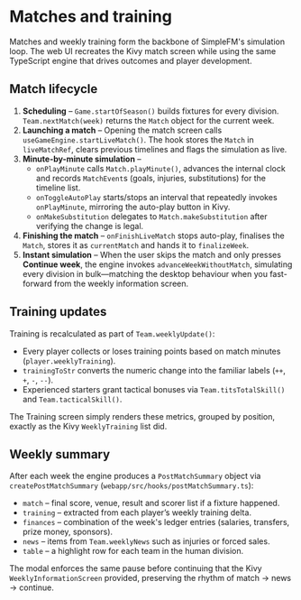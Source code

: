 # Matches and training

Matches and weekly training form the backbone of SimpleFM's simulation loop. The web UI recreates the Kivy match screen while using the same TypeScript engine that drives outcomes and player development.

## Match lifecycle

1. **Scheduling** – `Game.startOfSeason()` builds fixtures for every division. `Team.nextMatch(week)` returns the `Match` object for the current week.
2. **Launching a match** – Opening the match screen calls `useGameEngine.startLiveMatch()`. The hook stores the `Match` in `liveMatchRef`, clears previous timelines and flags the simulation as live.
3. **Minute-by-minute simulation** –
   - `onPlayMinute` calls `Match.playMinute()`, advances the internal clock and records `MatchEvent`s (goals, injuries, substitutions) for the timeline list.
   - `onToggleAutoPlay` starts/stops an interval that repeatedly invokes `onPlayMinute`, mirroring the auto-play button in Kivy.
   - `onMakeSubstitution` delegates to `Match.makeSubstitution` after verifying the change is legal.
4. **Finishing the match** – `onFinishLiveMatch` stops auto-play, finalises the `Match`, stores it as `currentMatch` and hands it to `finalizeWeek`.
5. **Instant simulation** – When the user skips the match and only presses **Continue week**, the engine invokes `advanceWeekWithoutMatch`, simulating every division in bulk—matching the desktop behaviour when you fast-forward from the weekly information screen.

## Training updates

Training is recalculated as part of `Team.weeklyUpdate()`:

- Every player collects or loses training points based on match minutes (`player.weeklyTraining`).
- `trainingToStr` converts the numeric change into the familiar labels (`++`, `+`, `-`, `--`).
- Experienced starters grant tactical bonuses via `Team.titsTotalSkill()` and `Team.tacticalSkill()`.

The Training screen simply renders these metrics, grouped by position, exactly as the Kivy `WeeklyTraining` list did.

## Weekly summary

After each week the engine produces a `PostMatchSummary` object via `createPostMatchSummary` (`webapp/src/hooks/postMatchSummary.ts`):

- `match` – final score, venue, result and scorer list if a fixture happened.
- `training` – extracted from each player’s weekly training delta.
- `finances` – combination of the week's ledger entries (salaries, transfers, prize money, sponsors).
- `news` – items from `Team.weeklyNews` such as injuries or forced sales.
- `table` – a highlight row for each team in the human division.

The modal enforces the same pause before continuing that the Kivy `WeeklyInformationScreen` provided, preserving the rhythm of match → news → continue.
